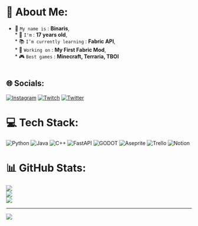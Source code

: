 # 💫 About Me:
* 👀 `My name is` : **Binaris**,<br>* 🏺 `I'm` : **17 years old**,<br>* 📚 `I’m currently learning` : **Fabric API**,<br>* 🔖 `Working on` : **My First Fabric Mod**,<br>* 🎮 `Best games` : **Minecraft, Terraria, TBOI**<br> <br>

## 🌐 Socials:
[![Instagram](https://img.shields.io/badge/Instagram-%23E4405F.svg?logo=Instagram&logoColor=white)](https://instagram.com/albertbn00) [![Twitch](https://img.shields.io/badge/Twitch-%239146FF.svg?logo=Twitch&logoColor=white)](https://twitch.tv/cbinary01) [![Twitter](https://img.shields.io/badge/Twitter-%231DA1F2.svg?logo=Twitter&logoColor=white)](https://twitter.com/BadBinary01) 

# 💻 Tech Stack:
![Python](https://img.shields.io/badge/python-3670A0?style=for-the-badge&logo=python&logoColor=ffdd54) ![Java](https://img.shields.io/badge/java-%23ED8B00.svg?style=for-the-badge&logo=java&logoColor=white) ![C++](https://img.shields.io/badge/c++-%2300599C.svg?style=for-the-badge&logo=c%2B%2B&logoColor=white) ![FastAPI](https://img.shields.io/badge/FastAPI-005571?style=for-the-badge&logo=fastapi) ![GODOT](https://img.shields.io/badge/godot-3582bb.svg?style=for-the-badge&logo=godot-engine&logoColor=white) ![Aseprite](https://img.shields.io/badge/Aseprite-FFFFFF?style=for-the-badge&logo=Aseprite&logoColor=#7D929E) ![Trello](https://img.shields.io/badge/Trello-%23026AA7.svg?style=for-the-badge&logo=Trello&logoColor=white) ![Notion](https://img.shields.io/badge/Notion-%23000000.svg?style=for-the-badge&logo=notion&logoColor=white)
# 📊 GitHub Stats:
![](https://github-readme-stats.vercel.app/api?username=Binaris00&theme=tokyonight&hide_border=false&include_all_commits=false&count_private=false)<br/>
![](https://github-readme-streak-stats.herokuapp.com/?user=Binaris00&theme=tokyonight&hide_border=false)<br/>
![](https://github-readme-stats.vercel.app/api/top-langs/?username=Binaris00&theme=tokyonight&hide_border=false&include_all_commits=false&count_private=false&layout=compact)

---
[![](https://visitcount.itsvg.in/api?id=Binaris00&icon=2&color=0)](https://visitcount.itsvg.in)

<!-- Proudly created with GPRM ( https://gprm.itsvg.in ) -->
